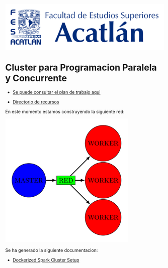 
<div style="display: flex; align-items:center;">
<img src="imagenes/logo_azul.png" width="100%" >
<!--<img src="imagenes/Imagen2.jpg" width="20%" > -->
</div>


# Cluster para Programacion Paralela y Concurrente 
* <a href="https://docs.google.com/spreadsheets/d/1JpgB5HH0UOuyaKnHn6HBtzzIx-enJk4o4aeNsXsYAEo/edit?usp=sharing"> Se puede consultar el plan de trabajo aqui <a/>

* <a href="https://github.com/LuisMAC2022/PPC/blob/main/PDFs/readme.md">Directorio de recursos </a> 


En este momento estamos construyendo la siguiente red:

<img src="PDFs/workbench/Prueba_Jueves/Topologia_prueba-1.png">






















Se ha generado la siguiente documentacion:

* <a href="https://www.github.com/Jorge95Cortes/dockerized-spark-cluster-set-up"> Dockerized Spark Cluster Setup </a> 




































